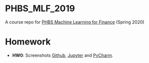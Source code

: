 # PHBS_MLF_2019

A course repo for [PHBS Machine Learning for Finance](https://github.com/PHBS/MLF) (Spring 2020)

# Homework

- **HW0**: Screenshots [Github](https://github.com/oyrx/PHBS_MLF_2019/blob/master/HW0/Github_Desktop.PNG?raw=true), [Jupyter](https://github.com/oyrx/PHBS_MLF_2019/blob/master/HW0/Jupyter.PNG?raw=true) and [PyCharm](https://github.com/oyrx/PHBS_MLF_2019/blob/master/HW0/PyCharm.PNG?raw=true).
